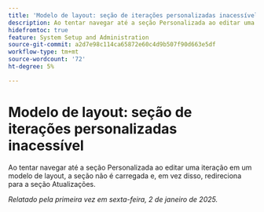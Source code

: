 ```yaml
---
title: 'Modelo de layout: seção de iterações personalizadas inacessível'
description: Ao tentar navegar até a seção Personalizada ao editar uma iteração em um modelo de layout, a seção não é carregada e, em vez disso, redireciona para a seção Atualizações.
hidefromtoc: true
feature: System Setup and Administration
source-git-commit: a2d7e98c114ca65872e60c4d9b507f90d663e5df
workflow-type: tm+mt
source-wordcount: '72'
ht-degree: 5%

---
```


# Modelo de layout: seção de iterações personalizadas inacessível

Ao tentar navegar até a seção Personalizada ao editar uma iteração em um modelo de layout, a seção não é carregada e, em vez disso, redireciona para a seção Atualizações.

_Relatado pela primeira vez em sexta-feira, 2 de janeiro de 2025._
